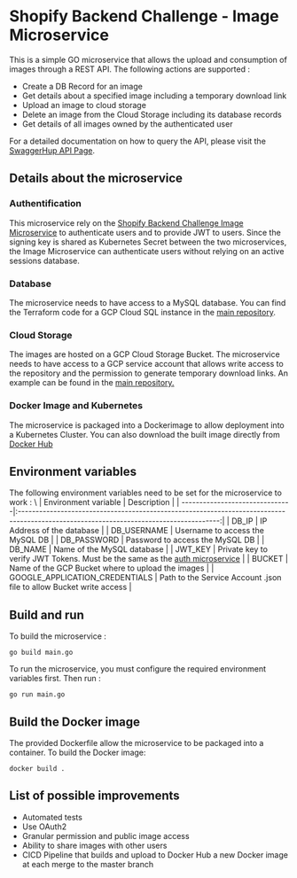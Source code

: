 # Shopify Backend Challenge - Image Microservice
This is a simple GO microservice that allows the upload and consumption of images through a REST API. The following actions are supported :
 - Create a DB Record for an image
 - Get details about a specified image including a temporary download link
 - Upload an image to cloud storage
 - Delete an image from the Cloud Storage including its database records
 - Get details of all images owned by the authenticated user

For a detailed documentation on how to query the API, please visit the [SwaggerHup API Page](https://app.swaggerhub.com/apis-docs/wtrep/shopify-images-repo/1.0.0).

## Details about the microservice
### Authentification
This microservice rely on the [Shopify Backend Challenge Image Microservice](https://github.com/wtrep/shopify-backend-challenge-auth) to authenticate users and to
provide JWT to users. Since the signing key is shared as Kubernetes Secret between the two microservices, the Image Microservice can authenticate users without
relying on an active sessions database.

### Database
The microservice needs to have access to a MySQL database. You can find the Terraform code for a GCP Cloud SQL instance in the [main repository](https://github.com/wtrep/shopify-backend-challenge/tree/master/terraform/cloud_sql).

### Cloud Storage
The images are hosted on a GCP Cloud Storage Bucket. The microservice needs to have access to a GCP service account that allows write access to the repository and the permission to generate temporary download links. An example can be found in the [main repository.](https://github.com/wtrep/shopify-backend-challenge/tree/master/terraform/bucket)

### Docker Image and Kubernetes
The microservice is packaged into a Dockerimage to allow deployment into a Kubernetes Cluster. You can also download the built image directly from [Docker Hub](https://hub.docker.com/r/wtrep/shopify-backend-challenge-image)

## Environment variables
The following environment variables need to be set for the microservice to work : \\
| Environment variable           | Description                                                                                                                            |
| -------------------------------|:--------------------------------------------------------------------------------------------------------------------------------------:|
| DB_IP                          | IP Address of the database                                                                                                             |
| DB_USERNAME                    | Username to access the MySQL DB                                                                                                        |
| DB_PASSWORD                    | Password to access the MySQL DB                                                                                                        |
| DB_NAME                        | Name of the MySQL database                                                                                                             |
| JWT_KEY                        | Private key to verify JWT Tokens. Must be the same as the [auth microservice](https://github.com/wtrep/shopify-backend-challenge-auth) |
| BUCKET                         | Name of the GCP Bucket where to upload the images                                                                                      |
| GOOGLE_APPLICATION_CREDENTIALS | Path to the Service Account .json file to allow Bucket write access                                                                    |

## Build and run
To build the microservice : 
```
go build main.go
```

To run the microservice, you must configure the required environment variables first. Then run :
```
go run main.go
```

## Build the Docker image
The provided Dockerfile allow the microservice to be packaged into a container. To build the Docker image:
```
docker build .
```

## List of possible improvements 
 * Automated tests
 * Use OAuth2 
 * Granular permission and public image access
 * Ability to share images with other users
 * CICD Pipeline that builds and upload to Docker Hub a new Docker image at each merge to the master branch